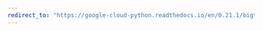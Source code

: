 ```yaml
---
redirect_to: "https://google-cloud-python.readthedocs.io/en/0.21.1/bigtable-table-api.html"
---
```

